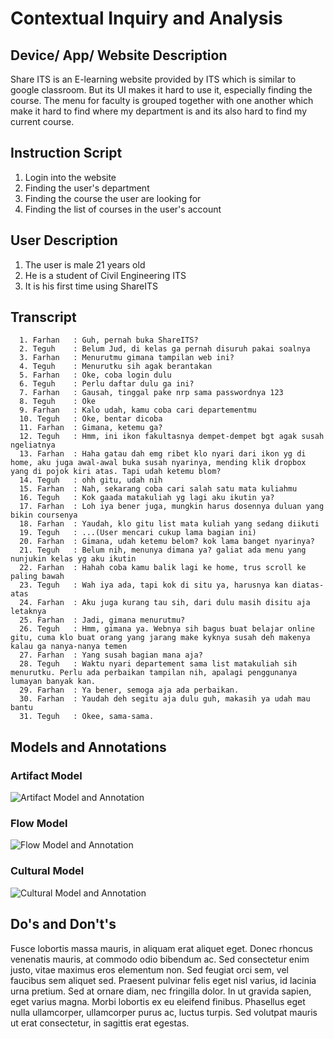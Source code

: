 # Contextual Inquiry and Analysis
## Device/ App/ Website Description
Share ITS is an E-learning website provided by ITS which is similar to google classroom. But its UI makes it hard to use it, especially finding the course. The menu for faculty is grouped together with one another which make it hard to find where my department is and its also hard to find my current course. 
## Instruction Script
1. Login into the website
2. Finding the user's department
3. Finding the course the user are looking for
4. Finding the list of courses in the user's account
## User Description
1. The user is male 21 years old
2. He is a student of Civil Engineering ITS
3. It is his first time using ShareITS
## Transcript
```
  1. Farhan   : Guh, pernah buka ShareITS?
  2. Teguh    : Belum Jud, di kelas ga pernah disuruh pakai soalnya
  3. Farhan   : Menurutmu gimana tampilan web ini?
  4. Teguh    : Menurutku sih agak berantakan
  5. Farhan   : Oke, coba login dulu
  6. Teguh    : Perlu daftar dulu ga ini?
  7. Farhan   : Gausah, tinggal pake nrp sama passwordnya 123
  8. Teguh    : Oke
  9. Farhan   : Kalo udah, kamu coba cari departementmu
  10. Teguh   : Oke, bentar dicoba
  11. Farhan  : Gimana, ketemu ga?
  12. Teguh   : Hmm, ini ikon fakultasnya dempet-dempet bgt agak susah ngeliatnya 
  13. Farhan  : Haha gatau dah emg ribet klo nyari dari ikon yg di home, aku juga awal-awal buka susah nyarinya, mending klik dropbox yang di pojok kiri atas. Tapi udah ketemu blom?
  14. Teguh   : ohh gitu, udah nih
  15. Farhan  : Nah, sekarang coba cari salah satu mata kuliahmu
  16. Teguh   : Kok gaada matakuliah yg lagi aku ikutin ya?
  17. Farhan  : Loh iya bener juga, mungkin harus dosennya duluan yang bikin coursenya
  18. Farhan  : Yaudah, klo gitu list mata kuliah yang sedang diikuti
  19. Teguh   : ...(User mencari cukup lama bagian ini)
  20. Farhan  : Gimana, udah ketemu belom? kok lama banget nyarinya?
  21. Teguh   : Belum nih, menunya dimana ya? galiat ada menu yang nunjukin kelas yg aku ikutin
  22. Farhan  : Hahah coba kamu balik lagi ke home, trus scroll ke paling bawah
  23. Teguh   : Wah iya ada, tapi kok di situ ya, harusnya kan diatas-atas
  24. Farhan  : Aku juga kurang tau sih, dari dulu masih disitu aja letaknya
  25. Farhan  : Jadi, gimana menurutmu?
  26. Teguh   : Hmm, gimana ya. Webnya sih bagus buat belajar online gitu, cuma klo buat orang yang jarang make kyknya susah deh makenya kalau ga nanya-nanya temen
  27. Farhan  : Yang susah bagian mana aja?
  28. Teguh   : Waktu nyari departement sama list matakuliah sih menurutku. Perlu ada perbaikan tampilan nih, apalagi penggunanya lumayan banyak kan.
  29. Farhan  : Ya bener, semoga aja ada perbaikan.
  30. Farhan  : Yaudah deh segitu aja dulu guh, makasih ya udah mau bantu 
  31. Teguh   : Okee, sama-sama.
```
## Models and Annotations
### Artifact Model
![Artifact Model and Annotation](https://picsum.photos/400/300/?random)
### Flow Model
![Flow Model and Annotation](https://picsum.photos/400/300/?random)
### Cultural Model
![Cultural Model and Annotation](https://picsum.photos/400/300/?random)
## Do's and Don't's
Fusce lobortis massa mauris, in aliquam erat aliquet eget. Donec rhoncus venenatis mauris, at commodo odio bibendum ac. Sed consectetur enim justo, vitae maximus eros elementum non. Sed feugiat orci sem, vel faucibus sem aliquet sed. Praesent pulvinar felis eget nisl varius, id lacinia urna pretium. Sed at ornare diam, nec fringilla dolor. In ut gravida sapien, eget varius magna. Morbi lobortis ex eu eleifend finibus. Phasellus eget nulla ullamcorper, ullamcorper purus ac, luctus turpis. Sed volutpat mauris ut erat consectetur, in sagittis erat egestas.
